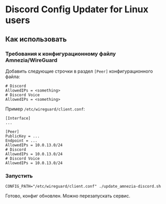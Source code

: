 # Discord Config Updater for Linux users

## Как использовать

### Требования к конфигурационному файлу Amnezia/WireGuard
Добавить следующие строчки в раздел ```[Peer]``` конфигурационного файла:
```shell
# Discord
AllowedIPs = <something>
# Discord Voice
AllowedIPs = <something>
```

Пример ```/etc/wireguard/client.conf```:
```
[Interface]
...

[Peer]
PublicKey = ...
Endpoint = ...
AllowedIPs = 10.0.13.0/24
# Discord
AllowedIPs = 10.0.13.0/24
# Discord Voice
AllowedIPs = 10.0.13.0/24
```

### Запустить
```shell
CONFIG_PATH="/etc/wireguard/client.conf" ./update_amnezia-discord.sh
```
Готово, конфиг обновлен. Можно перезапускать сервис.
